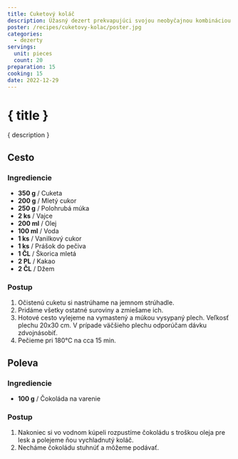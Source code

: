 ```yaml
---
title: Cuketový koláč
description: Úžasný dezert prekvapujúci svojou neobyčajnou kombináciou chutí.
poster: /recipes/cuketovy-kolac/poster.jpg
categories:
  - dezerty
servings:
  unit: pieces
  count: 20
preparation: 15
cooking: 15
date: 2022-12-29
---
```


# { title }

{ description }

## Cesto

### Ingrediencie

- **350 g** / Cuketa
- **200 g** / Mletý cukor
- **250 g** / Polohrubá múka
- **2 ks** / Vajce
- **200 ml** / Olej
- **100 ml** / Voda
- **1 ks** / Vanilkový cukor
- **1 ks** / Prášok do pečiva
- **1 ČL** / Škorica mletá
- **2 PL** / Kakao
- **2 ČL** / Džem

### Postup

1. Očistenú cuketu si nastrúhame na jemnom strúhadle.
2. Pridáme všetky ostatné suroviny a zmiešame ich.
3. Hotové cesto vylejeme na vymastený a múkou vysypaný plech. Veľkosť plechu 20x30 cm. V prípade väčšieho plechu odporúčam dávku zdvojnásobiť.
4. Pečieme pri 180°C na cca 15 min.

## Poleva

### Ingrediencie

- **100 g** / Čokoláda na varenie

### Postup

1. Nakoniec si vo vodnom kúpeli rozpustíme čokoládu s troškou oleja pre lesk a polejeme ňou vychladnutý koláč.
2. Necháme čokoládu stuhnúť a môžeme podávať.

